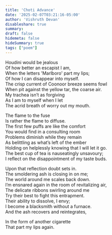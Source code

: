 ```yaml
---
title: 'Choti Advance'
date: '2025-02-07T03:21:16-05:00'
author: 'Vishruth Devan'
disableshare: true
summary: 
draft: false
hidemeta: false
hideSummary: true
tags: ["poem"]
---
```


Houdini would be jealous  
Of how better an escapist I am,  
When the letters 'Marlboro' part my lips;  
Of how I can disappear into myself.  
The crisp current of Coonoor breeze seems fowl  
When pit against the yellow tar, the coarse air.  
My trachea isn’t as forgiving  
As I am to myself when I let  
The acrid breath of worry out my mouth.  

The flame to the fuse  
Is rather the flame to diffuse.  
The first few puffs are like the comfort  
You would find in a consulting room  
Problems diminish while they remain  
As belittling as what’s left of the ember  
Holding on helplessly knowing that I will let it go.  
The best cup of tea is nauseatingly unsavoury;  
I reflect on the disappointment of my taste buds.  

Upon that reflection doubt sets in.  
The smoldering ash is closing in on me;  
The world around me scales back down.  
I’m ensnared again in the room of revitalizing air,  
The delicate ribbons swirling around me  
Try their best to fight this entrapment.  
Their ability to dissolve, I envy;  
I become a blacksmith without a furnace.  
And the ash recovers and reintegrates,  

In the form of another cigarette  
That part my lips again.  

